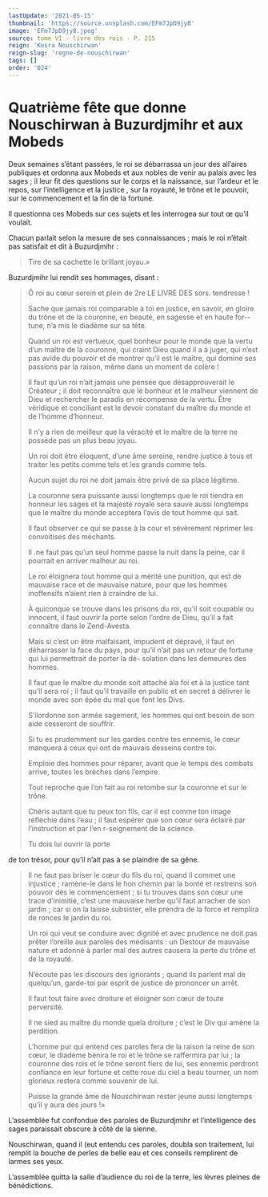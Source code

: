 ```yaml
---
lastUpdate: '2021-05-15'
thumbnail: 'https://source.unsplash.com/EFm7JpD9jy8'
image: 'EFm7JpD9jy8.jpeg'
source: tome VI - livre des rois - P. 215
reign: 'Kesra Nouschirwan'
reign-slug: 'regne-de-nouschirwan'
tags: []
order: '024'
---
```


# Quatrième fête que donne Nouschirwan à Buzurdjmihr et aux Mobeds

Deux semaines s’étant passées, le roi se débarrassa un jour des all’aires publiques et ordonna aux Mobeds et aux nobles de venir au palais avec les sages ; il leur fit des questions sur le corps et la naissance, sur l’ardeur et le repos, sur l’intelligence et la justice , sur la royauté, le trône et le pouvoir, sur le commencement et la fin de la fortune.

Il questionna ces Mobeds sur ces sujets et les interrogea sur tout œ qu’il voulait.

Chacun parlait selon la mesure de ses connaissances ; mais le roi n’était pas satisfait et dit à Buzurdjmihr :

> Tire de sa cachette le brillant joyau.»

Buzurdjmihr lui rendit ses hommages, disant :

> Ô roi au cœur serein et plein de
2re LE LIVRE DES sors. tendresse !
>
> Sache que jamais roi comparable à toi en justice, en savoir, en gloire du trône et de la couronne, en beauté, en sagesse et en haute for--tune, n’a mis le diadème sur sa tête.
>
> Quand un roi est vertueux, quel bonheur pour le monde que la vertu d’un maître de la couronne, qui craint Dieu quand il a à juger, qui n’est pas avide du pouvoir et de montrer qu’il est le maître, qui domine ses passions par la raison, même dans un moment de colère !
>
> Il faut qu’un roi n’ait jamais une pensée que désapprouverait le Créateur ; il doit reconnaître que le bonheur et le malheur viennent de Dieu et rechercher le paradis en récompense de la vertu.
Être véridique et conciliant est le devoir constant du maître du monde et de l’homme d’honneur.
>
> Il n’y a rien de meilleur que la véracité et le maître de la terre ne possède pas un plus beau joyau.
>
> Un roi doit être éloquent, d’une âme sereine, rendre justice à tous et traiter les petits comme tels et les grands comme tels.
>
> Aucun sujet du roi ne doit jamais être privé de sa place légitime.
>
> La couronne sera puissante aussi longtemps que le roi tiendra en honneur les sages et la majesté royale sera sauve aussi longtemps que le maître du monde acceptera l’avis de tout homme qui sait.
>
> Il faut observer ce qui se passe à la cour et sévèrement réprimer les convoitises des méchants.
>
> Il .ne faut pas qu’un seul homme passe la nuit dans la peine, 
 car il pourrait en arriver malheur au roi.
>
> Le roi éloignera tout homme qui a mérité une punition, qui est de mauvaise race et de mauvaise nature, pour que les hommes inoffensifs n’aient rien à craindre de lui.
>
> À quiconque se trouve dans les prisons du roi, qu’il soit coupable ou innocent, il faut ouvrir la porte selon l’ordre de Dieu, qu’il a fait connaître dans le Zend-Avesta.
>
> Mais si c’est un être malfaisant, impudent et dépravé, il faut en déharrasser la face du pays, pour qu’il n’ait pas un retour de fortune qui lui permettrait de porter la dé- solation dans les demeures des hommes.
>
> Il faut que le maître du monde soit attaché àla foi et à la justice tant qu’il sera roi ; il faut qu’il travaille en public et en secret à délivrer le monde avec son épée du mal que font les Divs.
>
> S’ilordonne son armée sagement, les hommes qui ont besoin de son aide cesseront de souffrir.
>
> Si tu es prudemment sur les gardes contre tes ennemis, le cœur manquera à ceux qui ont de mauvais desseins contre toi.
>
> Emploie des hommes pour réparer, avant que le temps des combats arrive, toutes les brèches dans l’empire.
>
> Tout reproche que l’on fait au roi retombe sur la couronne et sur le trône.
>
> Chéris autant que tu peux ton fils, car il est comme ton image réfléchie dans l’eau ; il faut espérer que son cœur sera éclairé par l’instruction et par l’en r-seignement de la science.
>
> Tu dois lui ouvrir la porte
>
> 
de ton trésor, pour qu’il n’ait pas à se plaindre de sa gêne.
>
> Il ne faut pas briser le cœur du fils du roi, quand il commet une injustice ; ramène-le dans le hon chemin par la bonté et restreins son pouvoir dès le commencement ; si tu trouves dans son cœur une trace d’inimitié, c’est une mauvaise herbe qu’il faut arracher de son jardin ; car si on la laisse subsister, elle prendra de la force et remplira de ronces le jardin du roi.
>
> Un roi qui veut se conduire avec dignité et avec prudence ne doit pas prêter l’oreille aux paroles des médisants : un Destour de mauvaise nature et adonné à parler mal des autres causera la perte du trône et de la royauté.
>
> N’écoute pas les discours des ignorants ; quand ils parlent mal de quelqu’un, garde-toi par esprit de justice de prononcer un arrêt.
>
> Il faut tout faire avec droiture et éloigner son cœur de toute perversité.
>
> Il ne sied au maître du monde quela droiture ; c’est le Div qui amène la perdition.
>
> L’homme pur qui entend ces paroles fera de la raison la reine de son cœur, le diadème bénira le roi et le trône se raffermira par lui ; la couronne des rois et le trône seront fiers de lui, ses ennemis perdront confiance en leur fortune et cette roue du ciel a beau tourner, un nom glorieux restera comme souvenir de lui.
>
> Puisse la grande âme de Nouschirwan rester jeune aussi longtemps qu’il y aura des jours !»

L’assemblée fut confondue des paroles de Buzurdjmihr et l’intelligence des sages paraissait obscure à côté de la sienne.

Nouschirwan, quand il (eut entendu ces paroles, doubla son traitement, lui remplit la bouche de perles de belle eau et ces conseils remplirent de larmes ses yeux.

L’assemblée quitta la salle d’audience du roi de la terre, les lèvres pleines de bénédictions.
